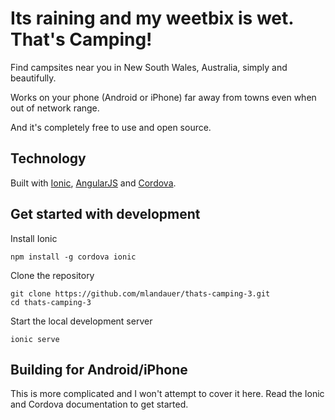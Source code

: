 # Its raining and my weetbix is wet. That's Camping!

Find campsites near you in New South Wales, Australia, simply and beautifully.

Works on your phone (Android or iPhone) far away from towns even when out of network range.

And it's completely free to use and open source.

## Technology

Built with [Ionic](http://ionicframework.com/), [AngularJS](https://angularjs.org/) and [Cordova](http://cordova.apache.org/).

## Get started with development

Install Ionic

```
npm install -g cordova ionic
```

Clone the repository

```
git clone https://github.com/mlandauer/thats-camping-3.git
cd thats-camping-3
```

Start the local development server

```
ionic serve
```

## Building for Android/iPhone

This is more complicated and I won't attempt to cover it here. Read the Ionic and Cordova documentation to get started.
